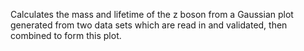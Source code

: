 Calculates the mass and lifetime of the z boson
from a Gaussian plot generated from two data sets
which are read in and validated, then combined
to form this plot.
